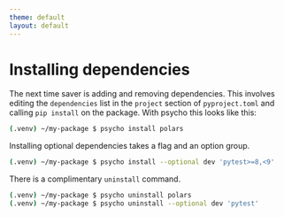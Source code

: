 ```yaml
---
theme: default
layout: default
---
```


# Installing dependencies

The next time saver is adding and removing dependencies. This involves editing
the `dependencies` list in the `project` section of `pyproject.toml` and calling
`pip install` on the package. With psycho this looks like this:

```bash
(.venv) ~/my-package $ psycho install polars
```

Installing optional dependencies takes a flag and an option group.

```bash
(.venv) ~/my-package $ psycho install --optional dev 'pytest>=8,<9'
```

There is a complimentary `uninstall` command.
```bash
(.venv) ~/my-package $ psycho uninstall polars
(.venv) ~/my-package $ psycho uninstall --optional dev 'pytest'
```
